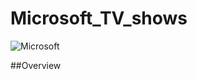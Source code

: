 # Microsoft_TV_shows

![Microsoft](https://user-images.githubusercontent.com/109353419/187018776-e846072d-5c17-4e9d-8965-abbb8b2f83f3.jpg)



##Overview
